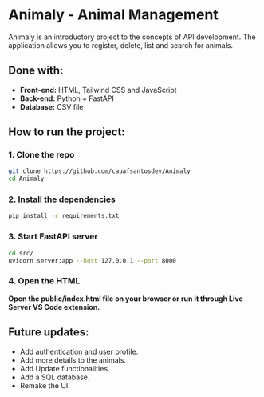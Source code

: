 # Animaly - Animal Management

Animaly is an introductory project to the concepts of API development. The application allows you to register, delete, list and search for animals.

## Done with: 

- **Front-end:** HTML, Tailwind CSS and JavaScript  
- **Back-end:** Python + FastAPI  
- **Database:** CSV file  

## How to run the project:

### 1. Clone the repo 

```bash
git clone https://github.com/cauafsantosdev/Animaly
cd Animaly
```
### 2. Install the dependencies

```bash
pip install -r requirements.txt
```

### 3. Start FastAPI server

```bash
cd src/
uvicorn server:app --host 127.0.0.1 --port 8000
```

### 4. Open the HTML

**Open the public/index.html file on your browser or run it through Live Server VS Code extension.**

## Future updates:
- Add authentication and user profile.
- Add more details to the animals.
- Add Update functionalities.
- Add a SQL database.
- Remake the UI.
